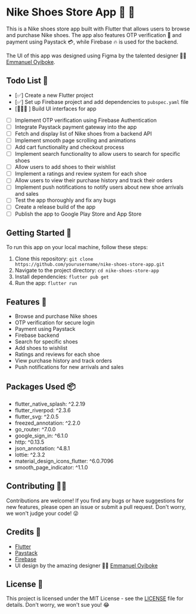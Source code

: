 # Nike Shoes Store App 🏬 👟

This is a Nike shoes store app built with Flutter that allows users to browse and purchase Nike shoes. The app also features OTP verification 🔐 and payment using Paystack 💳, while Firebase 🔥 is used for the backend.

The UI of this app was designed using Figma by the talented designer 👨‍🎨 [Emmanuel Oyiboke](https://www.figma.com/@rays_da_dev).

## Todo List 📝

- [✅] Create a new Flutter project
- [✅] Set up Firebase project and add dependencies to `pubspec.yaml` file
- [👨🏿‍💻 ] Build UI interfaces for app
- [ ] Implement OTP verification using Firebase Authentication
- [ ] Integrate Paystack payment gateway into the app
- [ ] Fetch and display list of Nike shoes from a backend API
- [ ] Implement smooth page scrolling and animations
- [ ] Add cart functionality and checkout process
- [ ] Implement search functionality to allow users to search for specific shoes
- [ ] Allow users to add shoes to their wishlist
- [ ] Implement a ratings and review system for each shoe
- [ ] Allow users to view their purchase history and track their orders
- [ ] Implement push notifications to notify users about new shoe arrivals and sales
- [ ] Test the app thoroughly and fix any bugs
- [ ] Create a release build of the app
- [ ] Publish the app to Google Play Store and App Store

## Getting Started 🚀

To run this app on your local machine, follow these steps:

1. Clone this repository: `git clone https://github.com/yourusername/nike-shoes-store-app.git`
2. Navigate to the project directory: `cd nike-shoes-store-app`
3. Install dependencies: `flutter pub get`
4. Run the app: `flutter run`

## Features 🌟

- Browse and purchase Nike shoes
- OTP verification for secure login
- Payment using Paystack
- Firebase backend
- Search for specific shoes
- Add shoes to wishlist
- Ratings and reviews for each shoe
- View purchase history and track orders
- Push notifications for new arrivals and sales

## Packages Used 📦

- flutter_native_splash: ^2.2.19
- flutter_riverpod: ^2.3.6
- flutter_svg: ^2.0.5
- freezed_annotation: ^2.2.0
- go_router: ^7.0.0
- google_sign_in: ^6.1.0
- http: ^0.13.5
- json_annotation: ^4.8.1
- lottie: ^2.3.2
- material_design_icons_flutter: ^6.0.7096
- smooth_page_indicator: ^1.1.0

## Contributing 👨‍💻

Contributions are welcome! If you find any bugs or have suggestions for new features, please open an issue or submit a pull request. Don't worry, we won't judge your code! 😜

## Credits 👏

- [Flutter](https://flutter.dev/)
- [Paystack](https://paystack.com/)
- [Firebase](https://firebase.google.com/)
- UI design by the amazing designer 👨‍🎨 [Emmanuel Oyiboke](https://www.figma.com/@rays_da_dev)

## License 📝

This project is licensed under the MIT License - see the [LICENSE](LICENSE) file for details. Don't worry, we won't sue you! 😂
